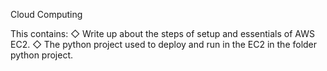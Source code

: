Cloud Computing

This contains:
◇ Write up about the steps of setup and essentials of AWS EC2.
◇ The python project used to deploy and run in the EC2 in the folder python project.
